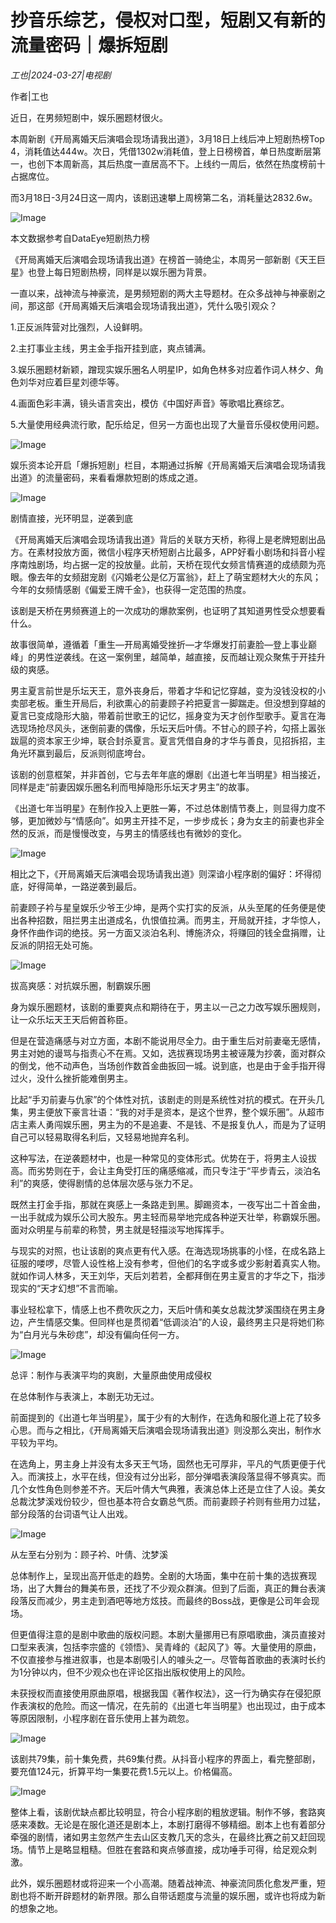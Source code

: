 # 抄音乐综艺，侵权对口型，短剧又有新的流量密码｜爆拆短剧

*工也|2024-03-27|电视剧*

作者|工也

近日，在男频短剧中，娱乐圈题材很火。

本周新剧《开局离婚天后演唱会现场请我出道》，3月18日上线后冲上短剧热榜Top 4，消耗值达444w。次日，凭借1302w消耗值，登上日榜榜首，单日热度断层第一，也创下本周新高，其后热度一直居高不下。上线约一周后，依然在热度榜前十占据席位。

而3月18日-3月24日这一周内，该剧迅速攀上周榜第二名，消耗量达2832.6w。

![Image](http://static.ylzbl.com/uploads/ueditor/php/upload/image/20240327/1711512416144814.png)

本文数据参考自DataEye短剧热力榜

《开局离婚天后演唱会现场请我出道》在榜首一骑绝尘，本周另一部新剧《天王巨星》也登上每日短剧热榜，同样是以娱乐圈为背景。

一直以来，战神流与神豪流，是男频短剧的两大主导题材。在众多战神与神豪剧之间，那这部《开局离婚天后演唱会现场请我出道》，凭什么吸引观众？

1.正反派阵营对比强烈，人设鲜明。

2.主打事业主线，男主金手指开挂到底，爽点铺满。

3.娱乐圈题材新颖，蹭现实娱乐圈名人明星IP，如角色林多对应着作词人林夕、角色刘华对应着巨星刘德华等。

4.画面色彩丰满，镜头语言突出，模仿《中国好声音》等歌唱比赛综艺。

5.大量使用经典流行歌，配乐给足，但另一方面也出现了大量音乐侵权使用问题。

![Image](http://static.ylzbl.com/uploads/ueditor/php/upload/image/20240327/1711512428103810.png)

娱乐资本论开启「爆拆短剧」栏目，本期通过拆解《开局离婚天后演唱会现场请我出道》的流量密码，来看看爆款短剧的炼成之道。

![Image](http://static.ylzbl.com/uploads/ueditor/php/upload/image/20240327/1711512438441388.png)

剧情直接，光环明显，逆袭到底

《开局离婚天后演唱会现场请我出道》背后的关联方天桥，称得上是老牌短剧出品方。在素材投放方面，微信小程序天桥短剧占比最多，APP好看小剧场和抖音小程序南烛剧场，均占据一定的投放量。此前，天桥在现代女频言情赛道的成绩颇为亮眼。像去年的女频甜宠剧《闪婚老公是亿万富翁》，赶上了萌宝题材大火的东风；今年的女频情感剧《偏爱王牌千金》，也获得一定范围的热度。

该剧是天桥在男频赛道上的一次成功的爆款案例，也证明了其知道男性受众想要看什么。

故事很简单，遵循着「重生—开局离婚受挫折—才华爆发打前妻脸—登上事业巅峰」的男性逆袭线。在这一案例里，越简单，越直接，反而越让观众聚焦于开挂升级的爽感。

男主夏言前世是乐坛天王，意外丧身后，带着才华和记忆穿越，变为没钱没权的小卖部老板。重生开局后，利欲熏心的前妻顾子衿把夏言一脚踹走。但没想到穿越的夏言已变成隐形大脑，带着前世歌王的记忆，摇身变为天才创作型歌手。夏言在海选现场抢尽风头，迷倒前妻的偶像，乐坛天后叶倩。不甘心的顾子衿，勾搭上嚣张跋扈的资本家王少坤，联合封杀夏言。夏言凭借自身的才华与善良，见招拆招，主角光环赢到最后，反派则彻底垮台。

该剧的创意框架，并非首创，它与去年年底的爆剧《出道七年当明星》相当接近，同样是走“前妻因娱乐圈名利而甩掉隐形乐坛天才男主”的故事。

《出道七年当明星》在制作投入上更胜一筹，不过总体剧情节奏上，则显得力度不够，更加微妙与“情感向”。如男主开挂不足，一步步成长；身为女主的前妻也非全然的反派，而是慢慢改变，与男主的情感线也有微妙的变化。

![Image](http://static.ylzbl.com/uploads/ueditor/php/upload/image/20240327/1711512472969574.png)

相比之下，《开局离婚天后演唱会现场请我出道》则深谙小程序剧的偏好：坏得彻底，好得简单，一路逆袭到最后。

前妻顾子衿与星皇娱乐少爷王少坤，是两个实打实的反派，从头至尾的任务便是使出各种招数，阻拦男主出道成名，仇恨值拉满。而男主，开局就开挂，才华惊人，身怀作曲作词的绝技。另一方面又淡泊名利、博施济众，将赚回的钱全盘捐赠，让反派的阴招无处可施。

![Image](http://static.ylzbl.com/uploads/ueditor/php/upload/image/20240327/1711512482595046.png)

拔高爽感：对抗娱乐圈，制霸娱乐圈

身为娱乐圈题材，该剧的重要爽点和期待在于，男主以一己之力改写娱乐圈规则，让一众乐坛天王天后俯首称臣。

但是在营造痛感与对立方面，本剧不能说用尽全力。由于重生后对前妻毫无感情，男主对她的谩骂与指责心不在焉。又如，选拔赛现场男主被诬蔑为抄袭，面对群众的倒戈，他不动声色，当场创作数首金曲扳回一城。说到底，也是由于金手指开得过火，没什么挫折能难倒男主。

比起“手刃前妻与仇家”的个体性对抗，该剧走的则是系统性对抗的模式。在开头几集，男主便放下豪言壮语：“我的对手是资本，是这个世界，整个娱乐圈”。从超市店主素人勇闯娱乐圈，男主为的不是追妻、不是钱、不是报复仇人，而是为了证明自己可以轻易取得名利后，又轻易地抛弃名利。

这种写法，在逆袭题材中，也是一种常见的变体形式。优势在于，将男主人设拔高。而劣势则在于，会让主角受打压的痛感缩减，而只专注于“平步青云，淡泊名利”的爽感，使得剧情的总体层次感与张力不足。

既然主打金手指，那就在爽感上一条路走到黑。脚踢资本，一夜写出二十首金曲，一出手就成为娱乐公司大股东。男主轻而易举地完成各种逆天壮举，称霸娱乐圈。面对众明星与前辈的称赞，男主就是轻描淡写地挥挥手。

与现实的对照，也让该剧的爽点更有代入感。在海选现场挑事的小怪，在成名路上征服的喽啰，尽管人设性格上没有参考，但他们的名字或多或少影射着真实人物。就如作词人林多，天王刘华，天后刘若若，全都拜倒在男主夏言的才华之下，指涉现实的“天才幻想”不言而喻。

事业轻松拿下，情感上也不费吹灰之力，天后叶倩和美女总裁沈梦溪围绕在男主身边，产生情感交集。但同样也是贯彻着“低调淡泊”的人设，最终男主只是将她们称为“白月光与朱砂痣”，却没有偏向任何一方。

![Image](http://static.ylzbl.com/uploads/ueditor/php/upload/image/20240327/1711512511815683.png)

总评：制作与表演平均的爽剧，大量原曲使用成侵权

在总体制作与表演上，本剧无功无过。

前面提到的《出道七年当明星》，属于少有的大制作，在选角和服化道上花了较多心思。而与之相比，《开局离婚天后演唱会现场请我出道》则没那么突出，制作水平较为平均。

在选角上，男主身上并没有太多天王气场，固然也无可厚非，平凡的气质更便于代入。而演技上，水平在线，但没有过分出彩，部分弹唱表演段落显得不够真实。而几个女性角色则参差不齐。天后叶倩大气典雅，表演总体上还是立住了人设。美女总裁沈梦溪戏份较少，但也基本符合女霸总气质。而前妻顾子衿则有些用力过猛，部分段落的台词语气让人出戏。

![Image](http://static.ylzbl.com/uploads/ueditor/php/upload/image/20240327/1711512521290100.png)

从左至右分别为：顾子衿、叶倩、沈梦溪

总体制作上，呈现出高开低走的趋势。全剧的大场面，集中在前十集的选拔赛现场，出了大舞台的舞美布景，还找了不少观众群演。但到了后面，真正的舞台表演段落反而减少，男主走到酒吧等地方炫技。而最终的Boss战，更像是公司年会现场。

但更值得注意的是剧中歌曲的版权问题。本剧大量挪用已有原唱歌曲，演员直接对口型来表演，包括李宗盛的《领悟》、吴青峰的《起风了》等。大量使用的原曲，不仅直接参与推进叙事，也是本剧吸引人的噱头之一。尽管每首歌曲的表演时长约为1分钟以内，但不少观众也在评论区指出版权使用上的风险。

未获授权而直接使用原曲原唱，根据我国《著作权法》，这一行为确实存在侵犯原作表演权的危险。而这一情况，在先前的《出道七年当明星》也出现过，由于成本等原因限制，小程序剧在音乐使用上甚为疏忽。

![Image](http://static.ylzbl.com/uploads/ueditor/php/upload/image/20240327/1711512540352421.png)

该剧共79集，前十集免费，共69集付费。从抖音小程序的界面上，看完整部剧，要充值124元，折算平均一集要花费1.5元以上。价格偏高。

![Image](http://static.ylzbl.com/uploads/ueditor/php/upload/image/20240327/1711512549615844.png)

整体上看，该剧优缺点都比较明显，符合小程序剧的粗放逻辑。制作不够，套路爽感来凑数。无论是在服化道还是剧本上，本剧打磨得不够精细。剧本上也有着部分牵强的剧情，诸如男主忽然产生去山区支教几天的念头，在最终比赛之前又赶回现场。情节上是略显粗糙。但胜在套路和爽点够直接，成功唾手可得，给足观众刺激。

此外，娱乐圈题材或将迎来一个小高潮。随着战神流、神豪流同质化愈发严重，短剧也将不断开辟题材的新界限。那么自带话题度与流量的娱乐圈，或许也将成为新的想象之地。

